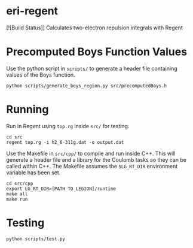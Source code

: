 # eri-regent
[![Build Status]]
Calculates two-electron repulsion integrals with Regent

# Precomputed Boys Function Values
Use the python script in `scripts/` to generate a header file containing values of the Boys function.

```
python scripts/generate_boys_region.py src/precomputedBoys.h
```

# Running
Run in Regent using `top.rg` inside `src/` for testing.

```
cd src
regent top.rg -i h2_6-311g.dat -o output.dat
```

Use the Makefile in `src/cpp/` to compile and run inside C++. This will generate a header file and a library for the Coulomb tasks so they can be called within C++. The Makefile assumes the `$LG_RT_DIR` environment variable has been set.

```
cd src/cpp
export LG_RT_DIR=[PATH TO LEGION]/runtime
make all
make run
```

# Testing

```
python scripts/test.py
```
